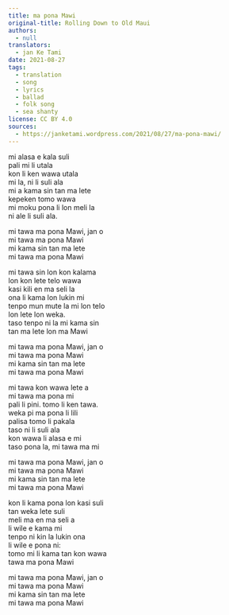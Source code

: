 ```yaml
---
title: ma pona Mawi
original-title: Rolling Down to Old Maui
authors:
  - null
translators:
  - jan Ke Tami
date: 2021-08-27
tags:
  - translation
  - song
  - lyrics
  - ballad
  - folk song
  - sea shanty
license: CC BY 4.0
sources:
  - https://janketami.wordpress.com/2021/08/27/ma-pona-mawi/
---
```


mi alasa e kala suli  \
pali mi li utala  \
kon li ken wawa utala  \
mi la, ni li suli ala  \
mi a kama sin tan ma lete  \
kepeken tomo wawa  \
mi moku pona li lon meli la  \
ni ale li suli ala.

mi tawa ma pona Mawi, jan o  \
mi tawa ma pona Mawi  \
mi kama sin tan ma lete  \
mi tawa ma pona Mawi

mi tawa sin lon kon kalama  \
lon kon lete telo wawa  \
kasi kili en ma seli la  \
ona li kama lon lukin mi  \
tenpo mun mute la mi lon telo  \
lon lete lon weka.  \
taso tenpo ni la mi kama sin  \
tan ma lete lon ma Mawi

mi tawa ma pona Mawi, jan o  \
mi tawa ma pona Mawi  \
mi kama sin tan ma lete  \
mi tawa ma pona Mawi

mi tawa kon wawa lete a  \
mi tawa ma pona mi  \
pali li pini. tomo li ken tawa.  \
weka pi ma pona li lili  \
palisa tomo li pakala  \
taso ni li suli ala  \
kon wawa li alasa e mi  \
taso pona la, mi tawa ma mi

mi tawa ma pona Mawi, jan o  \
mi tawa ma pona Mawi  \
mi kama sin tan ma lete  \
mi tawa ma pona Mawi

kon li kama pona lon kasi suli  \
tan weka lete suli  \
meli ma en ma seli a  \
li wile e kama mi  \
tenpo ni kin la lukin ona  \
li wile e pona ni:  \
tomo mi li kama tan kon wawa  \
tawa ma pona Mawi

mi tawa ma pona Mawi, jan o  \
mi tawa ma pona Mawi  \
mi kama sin tan ma lete  \
mi tawa ma pona Mawi
